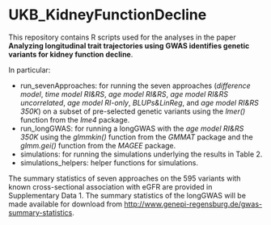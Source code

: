 # UKB_KidneyFunctionDecline

This repository contains R scripts used for the analyses in the paper **Analyzing longitudinal trait trajectories using GWAS identifies genetic variants for kidney function decline**.

In particular:

- run_sevenApproaches: for running the seven approaches (*difference model*, *time model RI&RS*, *age model RI&RS*, *age model RI&RS uncorrelated*, *age model RI-only*, *BLUPs&LinReg*, and *age model RI&RS 350K*) on a subset of pre-selected genetic variants using the *lmer()* function from the *lme4* package.
- run_longGWAS: for running a longGWAS with the *age model RI&RS 350K* using the *glmmkin()* function from the *GMMAT* package and the *glmm.gei()* function from the *MAGEE* package.
- simulations: for running the simulations underlying the results in Table 2.
- simulations_helpers: helper functions for simulations.

The summary statistics of seven approaches on the 595 variants with known cross-sectional association with eGFR are provided in Supplementary Data 1.
The summary statistics of the longGWAS will be made available for download from http://www.genepi-regensburg.de/gwas-summary-statistics.
